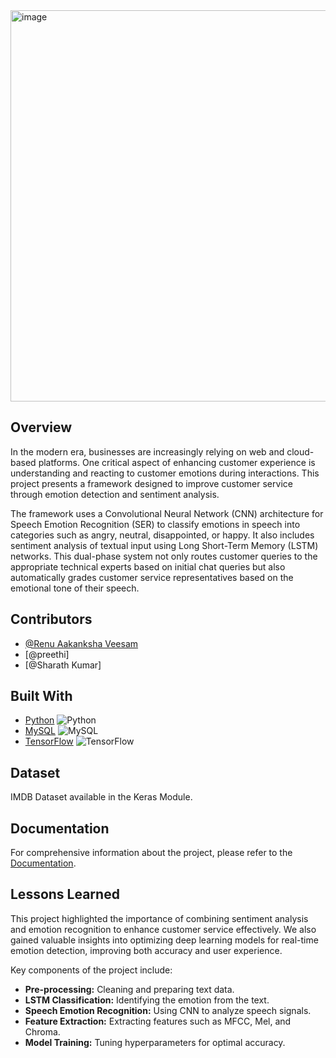 <img width="626" alt="image" src="https://github.com/user-attachments/assets/b9243742-196a-4390-a6f8-4e4954254106">

## Overview

In the modern era, businesses are increasingly relying on web and cloud-based platforms. One critical aspect of enhancing customer experience is understanding and reacting to customer emotions during interactions. This project presents a framework designed to improve customer service through emotion detection and sentiment analysis.

The framework uses a Convolutional Neural Network (CNN) architecture for Speech Emotion Recognition (SER) to classify emotions in speech into categories such as angry, neutral, disappointed, or happy. It also includes sentiment analysis of textual input using Long Short-Term Memory (LSTM) networks. This dual-phase system not only routes customer queries to the appropriate technical experts based on initial chat queries but also automatically grades customer service representatives based on the emotional tone of their speech.

## Contributors

- [@Renu Aakanksha Veesam](https://github.com/renuaakanksha)
- [@preethi]
- [@Sharath Kumar]

## Built With

- [Python](https://www.python.org) ![Python](https://img.shields.io/badge/Python-14354C?style=for-the-badge&logo=python&logoColor=white)
- [MySQL](https://www.mysql.com/) ![MySQL](https://img.shields.io/badge/MySQL-005C84?style=for-the-badge&logo=mysql&logoColor=white)
- [TensorFlow](https://www.tensorflow.org/) ![TensorFlow](https://img.shields.io/badge/TensorFlow-FF6F00?style=for-the-badge&logo=tensorflow&logoColor=white)

## Dataset

IMDB Dataset available in the Keras Module.

## Documentation

For comprehensive information about the project, please refer to the [Documentation](https://github.com/thangarajarvind/Emotion-detection-to-upgrade-customer-experience/blob/main/Emotion_detection_to_upgrade_Customer_Experience%20(3).pdf).

## Lessons Learned

This project highlighted the importance of combining sentiment analysis and emotion recognition to enhance customer service effectively. We also gained valuable insights into optimizing deep learning models for real-time emotion detection, improving both accuracy and user experience.


Key components of the project include:

- **Pre-processing:** Cleaning and preparing text data.
- **LSTM Classification:** Identifying the emotion from the text.
- **Speech Emotion Recognition:** Using CNN to analyze speech signals.
- **Feature Extraction:** Extracting features such as MFCC, Mel, and Chroma.
- **Model Training:** Tuning hyperparameters for optimal accuracy.
